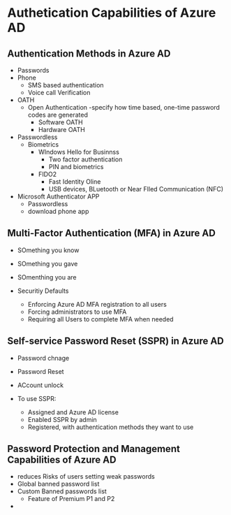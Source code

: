 # Authetication Capabilities of Azure AD

## Authentication Methods in Azure AD

- Passwords
- Phone
    - SMS based authentication
    - Voice call Verification
- OATH
    - Open Authentication -specify how time based, one-time password codes are generated
        - Software OATH
        - Hardware OATH
- Passwordless
    - Biometrics
        - WIndows Hello for Businnss
            - Two factor authentication
            - PIN and biometrics
        - FIDO2
            - Fast Identity Oline
            - USB devices, BLuetooth or Near FIled Communication (NFC)
- Microsoft Authenticator APP
    - Passwordless
    - download phone app

## Multi-Factor Authentication (MFA) in Azure AD

- SOmething you know
- SOmething you gave
- SOmenthing you are

- Securitiy Defaults
    - Enforcing Azure AD MFA registration to all users
    - Forcing administrators to use MFA
    - Requiring all Users to complete  MFA when needed

## Self-service Password Reset (SSPR) in Azure AD

- Password chnage
- Password Reset
- ACcount unlock

- To use SSPR: 
    - Assigned and Azure AD license
    - Enabled SSPR by admin
    - Registered, with authentication  methods they want to use

## Password Protection and Management Capabilities of Azure AD

- reduces Risks of users setting weak passwords
- Global banned password list
- Custom Banned passwords list
    - Feature of Premium P1 and P2
- 